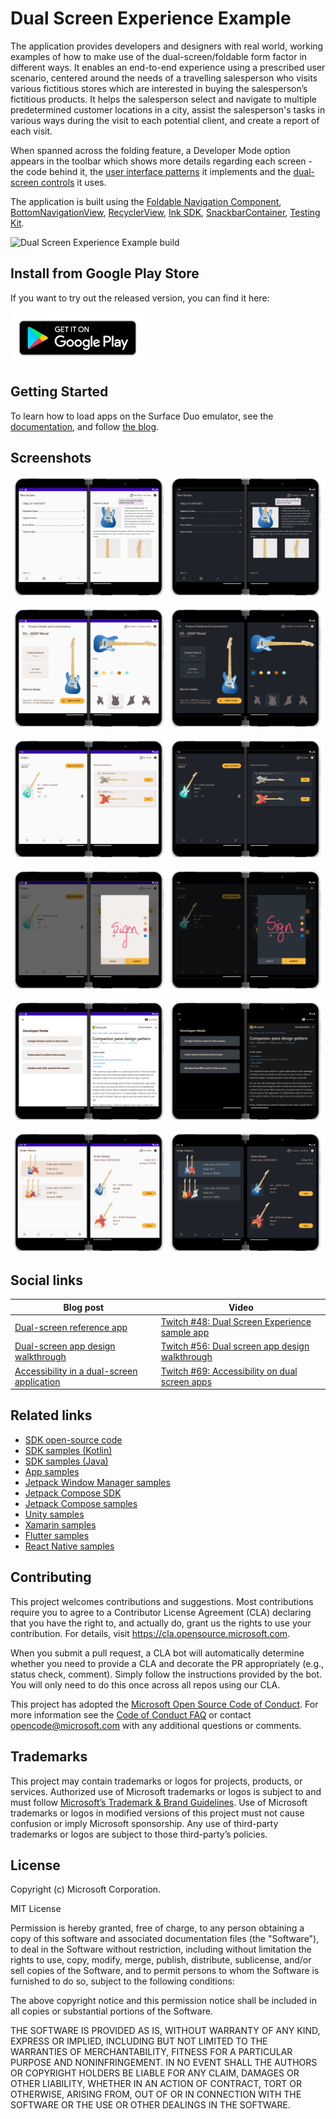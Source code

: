 # Dual Screen Experience Example

The application provides developers and designers with real world, working examples of how to make 
use of the dual-screen/foldable form factor in different ways. It enables an end-to-end experience 
using a prescribed user scenario, centered around the needs of a travelling salesperson who visits 
various fictitious stores which are interested in buying the salesperson’s fictitious products. 
It helps the salesperson select and navigate to multiple predetermined customer locations in a city, 
assist the salesperson's tasks in various ways during the visit to each potential client, and create 
a report of each visit.

When spanned across the folding feature, a Developer Mode option appears in the toolbar which shows 
more details regarding each screen - the code behind it, the [user interface patterns](https://docs.microsoft.com/dual-screen/introduction#dual-screen-app-patterns) 
it implements and the [dual-screen controls](https://docs.microsoft.com/dual-screen/android/api-reference/dualscreen-library/) it uses.

The application is built using the [Foldable Navigation Component](https://docs.microsoft.com/en-us/dual-screen/android/api-reference/dualscreen-library/navigation-component/), 
[BottomNavigationView](https://docs.microsoft.com/en-us/dual-screen/android/api-reference/dualscreen-library/bottomnavigation/surfaceduo-bottomnavigationview), 
[RecyclerView](https://docs.microsoft.com/en-us/dual-screen/android/api-reference/dualscreen-library/recyclerview/), [Ink SDK](https://docs.microsoft.com/en-us/dual-screen/android/platform/pen-ink-sdk), 
[SnackbarContainer](https://docs.microsoft.com/en-us/dual-screen/android/api-reference/dualscreen-library/snackbar), [Testing Kit](https://docs.microsoft.com/en-us/dual-screen/android/test-kit/?tabs=views).

![Dual Screen Experience Example build](https://github.com/microsoft/surface-duo-dual-screen-experience-example/workflows/Dual%20Screen%20Experience%20Example%20build/badge.svg)

## Install from Google Play Store

If you want to try out the released version, you can find it here:

[![Google Play Badge](google_play_badge.png)](https://aka.ms/DualScreenExperiencePlayStore)

## Getting Started

To learn how to load apps on the Surface Duo emulator, see the [documentation](https://docs.microsoft.com/en-us/dual-screen/android/emulator/), and follow [the blog](https://devblogs.microsoft.com/surface-duo).

## Screenshots

<p align="center">
        <img src="screenshots/dual_portrait_catalog_light.png" width=49% />
        <img src="screenshots/dual_portrait_catalog.png" width=49% />
</p>

<p align="center">
    <img src="screenshots/dual_portrait_product_customize_light.png" width=49% />
    <img src="screenshots/dual_portrait_product_customize.png" width=49% />
</p>

<p align="center">
    <img src="screenshots/dual_portrait_order_light.png" width=49% />
    <img src="screenshots/dual_portrait_order.png" width=49% />
</p>

<p align="center">
    <img src="screenshots/dual_portrait_order_ink_light.png" width=49% />
    <img src="screenshots/dual_portrait_order_ink.png" width=49% />
</p>

<p align="center">
    <img src="screenshots/dual_portrait_dev_mode_light.png" width=49% />
    <img src="screenshots/dual_portrait_dev_mode.png" width=49% />
</p>

<p align="center">
    <img src="screenshots/dual_portrait_history_light.png" width=49% />
    <img src="screenshots/dual_portrait_history.png" width=49% />
</p>

## Social links

| Blog post | Video |
|---|---|
| [Dual-screen reference app](https://devblogs.microsoft.com/surface-duo/dual-screen-reference-app/) | [Twitch #48: Dual Screen Experience sample app](https://www.youtube.com/watch?v=OQuBpejOuA8) |
| [Dual-screen app design walkthrough](https://devblogs.microsoft.com/surface-duo/dual-screen-app-design-walkthrough/) | [Twitch #56: Dual screen app design walkthrough](https://www.youtube.com/watch?v=r7JzIfzEWfM) |
| [Accessibility in a dual-screen application](https://devblogs.microsoft.com/surface-duo/accessibility-dual-screen/) | [Twitch #69: Accessibility on dual screen apps](https://www.youtube.com/watch?v=D3o8nOmFVm8) |

## Related links

- [SDK open-source code](https://github.com/microsoft/surface-duo-sdk)
- [SDK samples (Kotlin)](https://github.com/microsoft/surface-duo-sdk-samples-kotlin)
- [SDK samples (Java)](https://github.com/microsoft/surface-duo-sdk-samples)
- [App samples](https://github.com/microsoft/surface-duo-app-samples)
- [Jetpack Window Manager samples](https://github.com/microsoft/surface-duo-window-manager-samples)
- [Jetpack Compose SDK](https://github.com/microsoft/surface-duo-compose-sdk/)
- [Jetpack Compose samples](https://github.com/microsoft/surface-duo-compose-samples)
- [Unity samples](https://github.com/microsoft/surface-duo-sdk-unity-samples)
- [Xamarin samples](https://github.com/microsoft/surface-duo-sdk-xamarin-samples)
- [Flutter samples](https://github.com/microsoft/surface-duo-sdk-samples-flutter)
- [React Native samples](https://github.com/microsoft/react-native-dualscreen)

## Contributing

This project welcomes contributions and suggestions. Most contributions require you to agree to a
Contributor License Agreement (CLA) declaring that you have the right to, and actually do, grant us
the rights to use your contribution. For details, visit https://cla.opensource.microsoft.com.

When you submit a pull request, a CLA bot will automatically determine whether you need to provide
a CLA and decorate the PR appropriately (e.g., status check, comment). Simply follow the instructions
provided by the bot. You will only need to do this once across all repos using our CLA.

This project has adopted the [Microsoft Open Source Code of Conduct](https://opensource.microsoft.com/codeofconduct/).
For more information see the [Code of Conduct FAQ](https://opensource.microsoft.com/codeofconduct/faq/) or
contact [opencode@microsoft.com](mailto:opencode@microsoft.com) with any additional questions or comments.

## Trademarks

This project may contain trademarks or logos for projects, products, or services. Authorized use of Microsoft trademarks or logos is subject to and must follow [Microsoft’s Trademark & Brand Guidelines](https://www.microsoft.com/en-us/legal/intellectualproperty/trademarks/usage/general). Use of Microsoft trademarks or logos in modified versions of this project must not cause confusion or imply Microsoft sponsorship. Any use of third-party trademarks or logos are subject to those third-party’s policies.

## License

Copyright (c) Microsoft Corporation.

MIT License

Permission is hereby granted, free of charge, to any person obtaining a copy of this software and associated documentation files (the "Software"), to deal in the Software without restriction, including without limitation the rights to use, copy, modify, merge, publish, distribute, sublicense, and/or sell copies of the Software, and to permit persons to whom the Software is furnished to do so, subject to the following conditions:

The above copyright notice and this permission notice shall be included in all copies or substantial portions of the Software.

THE SOFTWARE IS PROVIDED AS IS, WITHOUT WARRANTY OF ANY KIND, EXPRESS OR IMPLIED, INCLUDING BUT NOT LIMITED TO THE WARRANTIES OF MERCHANTABILITY, FITNESS FOR A PARTICULAR PURPOSE AND NONINFRINGEMENT. IN NO EVENT SHALL THE AUTHORS OR COPYRIGHT HOLDERS BE LIABLE FOR ANY CLAIM, DAMAGES OR OTHER LIABILITY, WHETHER IN AN ACTION OF CONTRACT, TORT OR OTHERWISE, ARISING FROM, OUT OF OR IN CONNECTION WITH THE SOFTWARE OR THE USE OR OTHER DEALINGS IN THE SOFTWARE.
